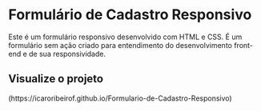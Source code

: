 # Formulário de Cadastro Responsivo
Este é um formulário responsivo desenvolvido com HTML e CSS. É um formulário sem ação criado para entendimento do desenvolvimento front-end e de sua responsividade.
<h2>Visualize o projeto</h2>
(https://icaroribeirof.github.io/Formulario-de-Cadastro-Responsivo)

